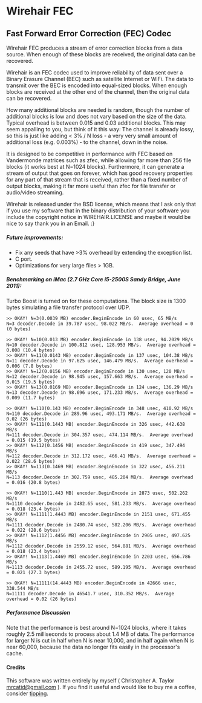 # Wirehair FEC
## Fast Forward Error Correction (FEC) Codec

Wirehair FEC produces a stream of error correction blocks from a
data source.  When enough of these blocks are received, the original
data can be recovered.

Wirehair is an FEC codec used to improve reliability of data sent
over a Binary Erasure Channel (BEC) such as satellite Internet or WiFi.
The data to transmit over the BEC is encoded into equal-sized blocks.
When enough blocks are received at the other end of the channel, then
the original data can be recovered.

How many additional blocks are needed is random, though the number
of additional blocks is low and does not vary based on the size of the
data.  Typical overhead is between 0.015 and 0.03 additional blocks.
This may seem appalling to you, but think of it this way: The channel
is already lossy, so this is just like adding < 3% / N loss - a very
very small amount of additional loss (e.g. 0.003%) - to the channel,
down in the noise.

It is designed to be competitive in performance with FEC based on
Vandermonde matrices such as zfec, while allowing far more than 256
file blocks (it works best at N=1024 blocks).  Furthermore, it can
generate a stream of output that goes on forever, which has good
recovery properties for any part of that stream that is received,
rather than a fixed number of output blocks, making it far more
useful than zfec for file transfer or audio/video streaming.

Wirehair is released under the BSD license, which means that I ask
only that if you use my software that in the binary distribution of your
software you include the copyright notice in WIREHAIR.LICENSE and maybe
it would be nice to say thank you in an Email. :}


##### Future improvements:

+ Fix any seeds that have >3% overhead by extending the exception list.
+ C port.
+ Optimizations for very large files > 1GB.


##### Benchmarking on iMac (2.7 GHz Core i5-2500S Sandy Bridge, June 2011):

Turbo Boost is turned on for these computations.  The block size is 1300 bytes
simulating a file transfer protocol over UDP.

~~~
>> OKAY! N=3(0.0039 MB) encoder.BeginEncode in 60 usec, 65 MB/s
N=3 decoder.Decode in 39.787 usec, 98.022 MB/s.  Average overhead = 0 (0 bytes)

>> OKAY! N=10(0.013 MB) encoder.BeginEncode in 138 usec, 94.2029 MB/s
N=10 decoder.Decode in 100.812 usec, 128.953 MB/s.  Average overhead = 0.008 (10.4 bytes)
>> OKAY! N=11(0.0143 MB) encoder.BeginEncode in 137 usec, 104.38 MB/s
N=11 decoder.Decode in 97.625 usec, 146.479 MB/s.  Average overhead = 0.006 (7.8 bytes)
>> OKAY! N=12(0.0156 MB) encoder.BeginEncode in 130 usec, 120 MB/s
N=12 decoder.Decode in 98.945 usec, 157.663 MB/s.  Average overhead = 0.015 (19.5 bytes)
>> OKAY! N=13(0.0169 MB) encoder.BeginEncode in 124 usec, 136.29 MB/s
N=13 decoder.Decode in 98.696 usec, 171.233 MB/s.  Average overhead = 0.009 (11.7 bytes)

>> OKAY! N=110(0.143 MB) encoder.BeginEncode in 348 usec, 410.92 MB/s
N=110 decoder.Decode in 289.96 usec, 493.171 MB/s.  Average overhead = 0.02 (26 bytes)
>> OKAY! N=111(0.1443 MB) encoder.BeginEncode in 326 usec, 442.638 MB/s
N=111 decoder.Decode in 304.357 usec, 474.114 MB/s.  Average overhead = 0.015 (19.5 bytes)
>> OKAY! N=112(0.1456 MB) encoder.BeginEncode in 419 usec, 347.494 MB/s
N=112 decoder.Decode in 312.172 usec, 466.41 MB/s.  Average overhead = 0.022 (28.6 bytes)
>> OKAY! N=113(0.1469 MB) encoder.BeginEncode in 322 usec, 456.211 MB/s
N=113 decoder.Decode in 302.759 usec, 485.204 MB/s.  Average overhead = 0.016 (20.8 bytes)

>> OKAY! N=1110(1.443 MB) encoder.BeginEncode in 2873 usec, 502.262 MB/s
N=1110 decoder.Decode in 2482.65 usec, 581.233 MB/s.  Average overhead = 0.018 (23.4 bytes)
>> OKAY! N=1111(1.4443 MB) encoder.BeginEncode in 2151 usec, 671.455 MB/s
N=1111 decoder.Decode in 2480.74 usec, 582.206 MB/s.  Average overhead = 0.022 (28.6 bytes)
>> OKAY! N=1112(1.4456 MB) encoder.BeginEncode in 2905 usec, 497.625 MB/s
N=1112 decoder.Decode in 2559.12 usec, 564.881 MB/s.  Average overhead = 0.018 (23.4 bytes)
>> OKAY! N=1113(1.4469 MB) encoder.BeginEncode in 2203 usec, 656.786 MB/s
N=1113 decoder.Decode in 2455.72 usec, 589.195 MB/s.  Average overhead = 0.021 (27.3 bytes)

>> OKAY! N=11111(14.4443 MB) encoder.BeginEncode in 42666 usec, 338.544 MB/s
N=11111 decoder.Decode in 46541.7 usec, 310.352 MB/s.  Average overhead = 0.02 (26 bytes)
~~~


##### Performance Discussion

Note that the performance is best around N=1024 blocks, where it takes roughly
2.5 milliseconds to process about 1.4 MB of data.  The performance for larger N
is cut in half when N is near 10,000, and in half again when N is near 60,000,
because the data no longer fits easily in the processor's cache.


#### Credits

This software was written entirely by myself ( Christopher A. Taylor <mrcatid@gmail.com> ).  If you
find it useful and would like to buy me a coffee, consider [tipping](https://www.gittip.com/catid/).

